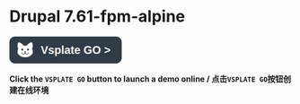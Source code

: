 # Drupal 7.61-fpm-alpine

<a href="https://www.vsplate.com/?docker-compose=https://github.com/vsplate/dcenvs/drupal/7.61-fpm-alpine"><img alt="VSPLATE GO" src="https://raw.githubusercontent.com/vsplate/images/master/vsgo_btn.png" width="200px"></a>

**Click the `VSPLATE GO` button to launch a demo online / 点击`VSPLATE GO`按钮创建在线环境**